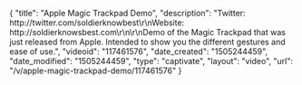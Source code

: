 {
    "title": "Apple Magic Trackpad Demo",
    "description": "Twitter: http:\/\/twitter.com\/soldierknowbest\r\nWebsite: http:\/\/soldierknowsbest.com\r\n\r\nDemo of the Magic Trackpad that was just released from Apple. Intended to show you the different gestures and ease of use.",
    "videoid": "117461576",
    "date_created": "1505244459",
    "date_modified": "1505244459",
    "type": "captivate",
    "layout": "video",
    "url": "\/v\/apple-magic-trackpad-demo\/117461576"
}
